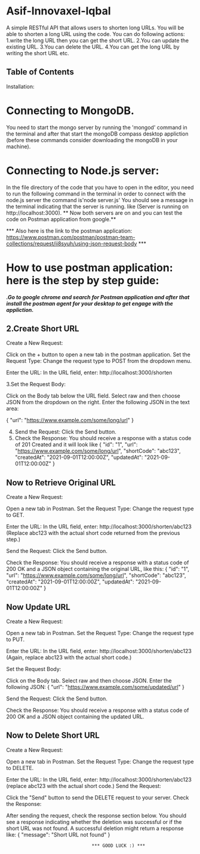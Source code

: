 # Asif-Innovaxel-Iqbal
A simple RESTful API that allows users to shorten long URLs.
You will be able to shorten a long URL using the code.
You can do following actions:
1.write the long URL then you can get the short URL.
2.You can update the existing URL.
3.You can delete the URL.
4.You can get the long URL by writing the short URL etc.

## Table of Contents
Installation:
# Connecting to MongoDB.
You need to start the mongo server by running the  'mongod' command in the terminal and after that start the mongoDB compass desktop appliction (before these commands consider downloading the mongoDB in your machine).
# Connecting to Node.js server:
In the file directory of the code that you have to open in the editor, you need to run the following command in the terminal in order to connect with the node.js server the command is'node server.js' 
You should see a message in the terminal indicating that the server is running. like  (Server is running on http://localhost:3000).
** Now both servers are on and you can test the code on Postman application from google.**

***  Also here is the link to the postman application: https://www.postman.com/postman/postman-team-collections/request/ii8syuh/using-json-request-body  *** 

# How to use postman application: here is the step by step guide:

***.Go to google chrome and search for Postman application and after that install the postman agent for your desktop to get engage with the appliction.***


## 2.Create Short URL ##
Create a New Request:

Click on the + button to open a new tab in the postman application.
Set the Request Type: Change the request type to POST from the dropdown menu.

Enter the URL: In the URL field, enter: http://localhost:3000/shorten

3.Set the Request Body:

Click on the Body tab below the URL field.
Select raw and then choose JSON from the dropdown on the right.
Enter the following JSON in the text area:


{
    "url": "https://www.example.com/some/long/url"
}

4. Send the Request: Click the Send button.
5. Check the Response: You should receive a response with a status code of 201 Created and it will look like 
{
    "id": "1",
    "url": "https://www.example.com/some/long/url",
    "shortCode": "abc123",
    "createdAt": "2021-09-01T12:00:00Z",
    "updatedAt": "2021-09-01T12:00:00Z"
}


## Now to Retrieve Original URL ##
Create a New Request:

Open a new tab in Postman.
Set the Request Type: Change the request type to GET.

Enter the URL: In the URL field, enter: http://localhost:3000/shorten/abc123
(Replace abc123 with the actual short code returned from the previous step.)

Send the Request: Click the Send button.

Check the Response: You should receive a response with a status code of 200 OK and a JSON object containing the original URL, like this:
{
    "id": "1",
    "url": "https://www.example.com/some/long/url",
    "shortCode": "abc123",
    "createdAt": "2021-09-01T12:00:00Z",
    "updatedAt": "2021-09-01T12:00:00Z"
}
## Now Update URL ##
Create a New Request:

Open a new tab in Postman.
Set the Request Type: Change the request type to PUT.

Enter the URL: In the URL field, enter: http://localhost:3000/shorten/abc123
(Again, replace abc123 with the actual short code.)

Set the Request Body:

Click on the Body tab.
Select raw and then choose JSON.
Enter the following JSON:
{
    "url": "https://www.example.com/some/updated/url"
}

Send the Request: Click the Send button.

Check the Response: You should receive a response with a status code of 200 OK and a JSON object containing the updated URL.

## Now to  Delete Short URL ##
Create a New Request:

Open a new tab in Postman.
Set the Request Type: Change the request type to DELETE.

Enter the URL: In the URL field, enter: http://localhost:3000/shorten/abc123
(replace abc123 with the actual short code.)
Send the Request:

Click the "Send" button to send the DELETE request to your server.
Check the Response:

After sending the request, check the response section below. You should see a response indicating whether the deletion was successful or if the short URL was not found.
A successful deletion might return a response like:
{
    "message": "Short URL not found"
}

                                    *** GOOD LUCK :) ***